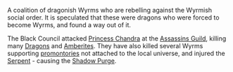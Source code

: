 A coalition of dragonish Wyrms who are rebelling against the Wyrmish social order.  It is speculated that these were dragons who were forced to become Wyrms, and found a way out of it.

The Black Council attacked [Princess Chandra](PrincessChandraOfAssassins) at the [Assassins Guild](ChaosGuilds#assassins), killing many [Dragons](WhoIsWhereDragons) and [Amberites](WhoIsWhereAmberites).  They have also killed several Wyrms supporting [promontories](Cosmology) not attached to the local universe, and injured the [Serpent](SerpentOfChaos) - causing the [Shadow Purge](ShadowPurge).
